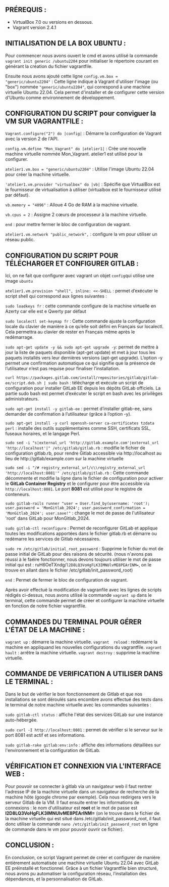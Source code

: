 ## PRÉREQUIS :

- VirtualBox 7.0 ou versions en dessous.
- Vagrant version 2.4.1


## INITIALISATION DE LA BOX UBUNTU :

Pour commencer nous avons ouvert le cmd et avons utilisé la commande `vagrant init generic /ubuntu2204` pour initialiser le répertoire courant en générant la création du fichier vagrantfile.

Ensuite nous avons ajouté cette ligne `config.vm.box = "generic/ubuntu2204"` : 
Cette ligne indique à Vagrant d'utiliser l'image (ou "box") nommée `"generic/ubuntu2204"`, qui correspond à une machine virtuelle Ubuntu 22.04. Cela permet d'installer et de configurer cette version d'Ubuntu comme environnement de développement.


## CONFIGURATION DU SCRIPT pour conviguer la VM SUR VAGRANTFILE :

`Vagrant.configure("2") do |config|` : Démarre la configuration de Vagrant avec la version 2 de l'API.

`config.vm.define "Mon_Vagrant" do |atelier1|` : Crée une nouvelle machine virtuelle nommée Mon_Vagrant. atelier1 est utilisé pour la configurer.

`atelier1.vm.box = "generic/ubuntu2204"` : Utilise l'image Ubuntu 22.04 pour créer la machine virtuelle.

`'atelier1.vm.provider "virtualbox" do |vb|` : Spécifie que VirtualBox est le fournisseur de virtualisation à utiliser (virtualbox est le fournisseur utilisé par défaut).

`vb.memory = "4096"` : Alloue 4 Go de RAM à la machine virtuelle.

`vb.cpus = 2` : Assigne 2 cœurs de processeur à la machine virtuelle.

`end` : pour mettre fermer le bloc de configuration de vagrant.

`atelier1.vm.network "public_network",` : configure la vm pour utiliser un réseau public.


## CONFIGURATION DU SCRIPT POUR TÉLÉCHARGER ET CONFIGURER GITLAB :

Ici, on ne fait que configurer avec vagrant un objet `config`qui utilise une image `ubuntu`

`atelier1.vm.provision "shell", inline: <<-SHELL` : permet d’exécuter le script shell qui correspond aux lignes suivantes :

`sudo loadkeys fr` : cette commande configure de la machine virtuelle en Azerty car elle est e Qwerty par défaut

`sudo localectl set-keymap fr` : Cette commande  ajuste la configuration locale du clavier de manière à ce qu’elle soit défini en Français sur localectl. Cela permettra au clavier de rester en Français même après le redémarrage.

`sudo apt-get update -y && sudo apt-get upgrade -y`: permet de mettre à jour la liste de paquets disponible (apt-get update) et met à jour tous les paquets installés vers leur dernières versions (apt-get upgrade). L’option -y permet une confirmation automatique ce qui signifie que la présence de l’utilisateur n’est pas requise pour finaliser l’installation.

`curl https://packages.gitlab.com/install/repositories/gitlab/gitlab-ee/script.deb.sh | sudo bash` : télécharge et exécute un script de configuration pour installer GitLab EE depuis les dépôts GitLab officiels. La partie sudo  bash est permet d’exécuter le script en bash avec les privilèges administrateurs.

`sudo apt-get install -y gitlab-ee` : permet d’installer gitlab-ee, sans demander de confirmation à l’utilisateur (grâce à l’option -y).

`sudo apt-get install -y curl openssh-server ca-certificates tzdata perl` : installe des outils supplémentaires comme SSH, certificats SSL, fuseaux horaires, et le langage Perl.

`sudo sed -i "s|external_url 'http://gitlab.example.com'|external_url 'http://localhost'|" /etc/gitlab/gitlab.rb` : modifie le fichier de configuration gitlab.rb, pour rendre Gitlab accessible via http://localhost au lieu de http://gitlab/example.com sur la machine virtuelle

`sudo sed -i "/# registry_external_url/c\\registry_external_url 'http://localhost:8081'" /etc/gitlab/gitlab.rb` : Cette commande décommente et modifie la ligne dans le fichier de configuration pour activer le **GitLab Container Registry** et le configurer pour être accessible via `http://localhost:8081`. Le port **8081** est utilisé pour le registre de conteneurs.

`sudo gitlab-rails runner "user = User.find_by(username: 'root'); user.password = 'MonGitlab_2024'; user.password_confirmation = 'MonGitlab_2024'; user.save!"` : change le mot de passe de l'utilisateur 'root' dans GitLab pour MonGitlab_2024.

`sudo gitlab-ctl reconfigure` : Permet de reconfigurer GitLab et applique toutes les modifications apportées dans le fichier gitlab.rb et démarre ou redémarre les services de Gitlab nécessaires.

`sudo rm /etc/gitlab/initial_root_password` : Supprime le fichier du mot de passe initial de GitLab pour des raisons de sécurité. (nous n'avons pas réussi à le faéire fonctionner, nous devons toujours utiliser le mot de passe initial qui est : ruH6OeTXndg/`l2D8LQ3VoHgFLK3IMNUlvME8PEArINM=`, on le trouve en allant dans le fichier  /etc/gitlab/init_password_root)

`end` : Permet de fermer le bloc de configuration de vagrant.

Après avoir effectué la modification de vagranfile avec les lignes de scripts rédigés ci-dessus, nous avons utilisé la commande `vagrant up` dans le terminal, cette commande permet de créer et configurer la machine virtuelle en fonction de notre fichier vagrantfile.


## COMMANDES DU TERMINAL POUR GÉRER L'ÉTAT DE LA MACHINE :
 
 `vagrant up` : démarre la machine virtuelle.
 `vagrant  reload` : redémarre la machine en appliquand les nouvelles configurations du vagrantfile.
 `vagrant hault` : arrêtre la machine virtuelle.
 `vagrant destroy` : supprime la machine virtuelle.


## COMMANDE DE VERIFICATION A UTILISER DANS LE TERMINAL :

Dans le but de vérifier le bon fonctionnement de Gitlab et que nos installations se sont déroulés sans encombre avons effectué des tests dans le terminal de notre machine virtuelle avec les commandes suivantes :

`sudo gitlab-ctl status` : affiche l'état des services GitLab sur une instance auto-hébergée.

`sudo curl -I http://localhost:8081` : permet de vérifier si le serveur sur le port 8081 est actif et ses informations.

`sudo gitlab-rake gitlab:env:info` : affiche des informations détaillées sur l'environnement et la configuration de GitLab.


## VÉRIFICATION ET CONNEXION VIA L'INTERFACE WEB :

Pour pouvoir se connecter à gitlab via un navigateur web il faut rentrer l'adresse IP de la machine virtuelle dans un navigateur de recherche de la machine hôte (google chrome par exemple).
Cela nous redirigera vers le serveur Gitlab de la VM. Il faut ensuite entrer les informations de connexions : le nom d'utilisateur est **root** et le mot de passe est **l2D8LQ3VoHgFLK3IMNUlvME8PEArINM=** (on le trouve dans le fichier de la machine virtuelle qui est situé dans  /etc/gitlab/init_password_root, il faut donc utiliser la commande `nano /etc/gitlab/init_password_root` en ligne de commande dans le vm pour pouvoir ouvrir ce fichier).


## CONCLUSION :


En conclusion, ce script Vagrant permet de créer et configurer de manière entièrement automatisée une machine virtuelle Ubuntu 22.04 avec GitLab EE préinstallé et fonctionnel. 
Grâce à un fichier Vagrantfile bien structuré, nous avons pu automatiser la configuration réseau, l’installation des dépendances, et la personnalisation de GitLab.
